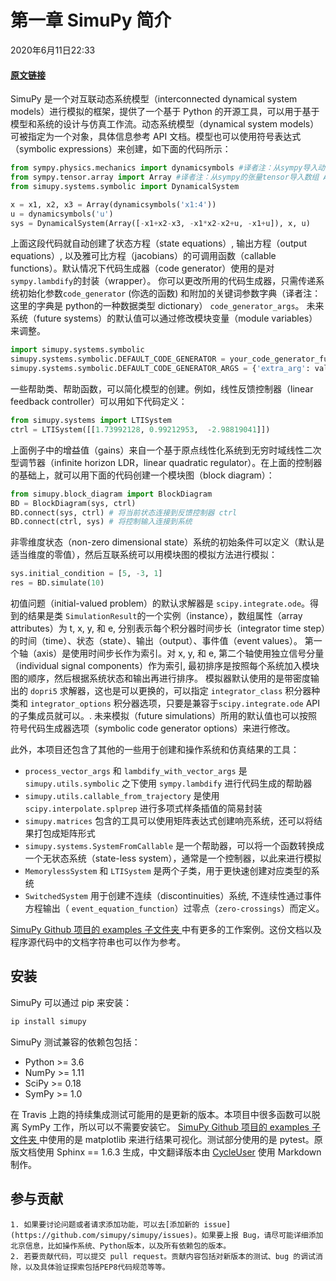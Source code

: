 # 第一章 SimuPy 简介

2020年6月11日22:33

#### [原文链接](https://simupy.readthedocs.io/en/latest/overview.html) 

SimuPy 是一个对互联动态系统模型（interconnected dynamical system models）进行模拟的框架，提供了一个基于 Python 的开源工具，可以用于基于模型和系统的设计与仿真工作流。动态系统模型（dynamical system models）可被指定为一个对象，具体信息参考 API 文档。模型也可以使用符号表达式（symbolic expressions）来创建，如下面的代码所示：

```Python
from sympy.physics.mechanics import dynamicsymbols #译者注：从sympy导入动态符号
from sympy.tensor.array import Array #译者注：从sympy的张量tensor导入数组 Array
from simupy.systems.symbolic import DynamicalSystem

x = x1, x2, x3 = Array(dynamicsymbols('x1:4'))
u = dynamicsymbols('u')
sys = DynamicalSystem(Array([-x1+x2-x3, -x1*x2-x2+u, -x1+u]), x, u)
```


上面这段代码就自动创建了状态方程（state equations）, 输出方程（output equations）, 以及雅可比方程（jacobians）的可调用函数（callable functions）。默认情况下代码生成器（code generator）使用的是对 `sympy.lambdify`的封装（wrapper）。 你可以更改所用的代码生成器，只需传递系统初始化参数`code_generator` (你选的函数) 和附加的关键词参数字典（译者注：这里的字典是 python的一种数据类型 dictionary） `code_generator_args`。 未来系统（future systems）的默认值可以通过修改模块变量（module variables）来调整。

```Python
import simupy.systems.symbolic
simupy.systems.symbolic.DEFAULT_CODE_GENERATOR = your_code_generator_function #译者注：注意，这里的 'your_code_generator_function' 是让你传递一个函数，这句代码是个示范，不能直接运行的，你要修改成你指定的函数才行，具体如何等后面的文档都翻看完了就知道了
simupy.systems.symbolic.DEFAULT_CODE_GENERATOR_ARGS = {'extra_arg': value}
```

一些帮助类、帮助函数，可以简化模型的创建。例如，线性反馈控制器（linear feedback controller）可以用如下代码定义：

```Python
from simupy.systems import LTISystem
ctrl = LTISystem([[1.73992128, 0.99212953,  -2.98819041]])
```

上面例子中的增益值（gains）来自一个基于原点线性化系统到无穷时域线性二次型调节器（infinite horizon LDR，linear quadratic regulator）。在上面的控制器的基础上，就可以用下面的代码创建一个模块图（block diagram）：

```Python
from simupy.block_diagram import BlockDiagram
BD = BlockDiagram(sys, ctrl)
BD.connect(sys, ctrl) # 将当前状态连接到反馈控制器 ctrl
BD.connect(ctrl, sys) # 将控制输入连接到系统
```

非零维度状态（non-zero dimensional state）系统的初始条件可以定义（默认是适当维度的零值），然后互联系统可以用模块图的模拟方法进行模拟：

```Python
sys.initial_condition = [5, -3, 1]
res = BD.simulate(10)
```

初值问题（initial-valued problem）的默认求解器是 `scipy.integrate.ode`。得到的结果是类 `SimulationResult`的一个实例（instance），数组属性（array attributes）为 t, x, y, 和 e, 分别表示每个积分器时间步长（integrator time step）的时间（time）、状态（state）、输出（output）、事件值（event values）。 第一个轴（axis）是使用时间步长作为索引。对 x, y, 和 e, 第二个轴使用独立信号分量（individual signal components）作为索引, 最初排序是按照每个系统加入模块图的顺序，然后根据系统状态和输出再进行排序。 模拟器默认使用的是带密度输出的 `dopri5` 求解器，这也是可以更换的，可以指定 `integrator_class` 积分器种类和 `integrator_options` 积分器选项，只要是兼容于`scipy.integrate.ode` API的子集成员就可以。. 未来模拟（future simulations）所用的默认值也可以按照符号代码生成器选项（symbolic code generator options）来进行修改。

此外，本项目还包含了其他的一些用于创建和操作系统和仿真结果的工具：

* `process_vector_args` 和 `lambdify_with_vector_args` 是 `simupy.utils.symbolic` 之下使用 `sympy.lambdify` 进行代码生成的帮助器
* `simupy.utils.callable_from_trajectory` 是使用 `scipy.interpolate.splprep` 进行多项式样条插值的简易封装
* `simupy.matrices` 包含的工具可以使用矩阵表达式创建响亮系统，还可以将结果打包成矩阵形式
* `simupy.systems.SystemFromCallable` 是一个帮助器，可以将一个函数转换成一个无状态系统（state-less system），通常是一个控制器，以此来进行模拟
* `MemorylessSystem` 和 `LTISystem` 是两个子类，用于更快速创建对应类型的系统
* `SwitchedSystem` 用于创建不连续（discontinuities）系统, 不连续性通过事件方程输出（ `event_equation_function`）过零点（`zero-crossings`）而定义。

[SimuPy Github 项目的 examples 子文件夹 ](https://github.com/simupy/simupy/tree/master/examples)中有更多的工作案例。这份文档以及程序源代码中的文档字符串也可以作为参考。

## 安装

SimuPy 可以通过 pip 来安装：

```Bash
ip install simupy
```

SimuPy 测试兼容的依赖包包括：

* Python >= 3.6
* NumPy >= 1.11
* SciPy >= 0.18
* SymPy >= 1.0

在 Travis 上跑的持续集成测试可能用的是更新的版本。本项目中很多函数可以脱离 SymPy 工作，所以可以不需要安装它。 [SimuPy Github 项目的 examples 子文件夹 ](https://github.com/simupy/simupy/tree/master/examples)中使用的是 matplotlib 来进行结果可视化。测试部分使用的是 pytest。原版文档使用 Sphinx == 1.6.3 生成，中文翻译版本由 [CycleUser](https://github.com/cycleuser/simupy-doc-cn) 使用 Markdown 制作。

## 参与贡献

    1. 如果要讨论问题或者请求添加功能，可以去[添加新的 issue](https://github.com/simupy/simupy/issues)。如果要上报 Bug，请尽可能详细添加北京信息，比如操作系统、Python版本，以及所有依赖包的版本。
    2. 若要贡献代码，可以提交 pull request。贡献内容包括对新版本的测试、bug 的调试消除，以及具体验证探索包括PEP8代码规范等等。

